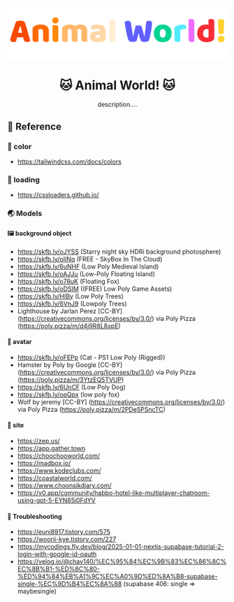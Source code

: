 <img src="/public/images/logo/logo-intro.svg" alt="logo" />

<h1 align="center">🐱 Animal World! 🐱</h1>
<div align="center">description....</div>

## 📝 Reference

### 🎨 color

- https://tailwindcss.com/docs/colors

### 🔴 loading

- https://cssloaders.github.io/

### 🌏 Models

#### 🖼️ background object

- https://skfb.ly/oJYSS (Starry night sky HDRi background photosphere)
- https://skfb.ly/oIINq (FREE - SkyBox In The Cloud)
- https://skfb.ly/6uNHF (Low Poly Medieval Island)
- https://skfb.ly/oAJJu (Low-Poly Floating Island)
- https://skfb.ly/o78uK (Floating Fox)
- https://skfb.ly/oDSIM ((FREE) Low Poly Game Assets)
- https://skfb.ly/HIBy (Low Poly Trees)
- https://skfb.ly/6VnJ9 (Lowpoly Trees)
- Lighthouse by Jarlan Perez [CC-BY] (https://creativecommons.org/licenses/by/3.0/) via Poly Pizza (https://poly.pizza/m/d4j9R8L8xpE)

#### 🐶 avatar

- https://skfb.ly/oFEPp (Cat - PS1 Low Poly (Rigged))
- Hamster by Poly by Google [CC-BY] (https://creativecommons.org/licenses/by/3.0/) via Poly Pizza (https://poly.pizza/m/3YtzEQ5TVUP)
- https://skfb.ly/6UnCF (Low Poly Dog)
- https://skfb.ly/opQpx (low poly fox)
- Wolf by jeremy [CC-BY] (https://creativecommons.org/licenses/by/3.0/) via Poly Pizza (https://poly.pizza/m/2PDe5PSncTC)

#### 🔗 site

- https://zep.us/
- https://app.gather.town
- https://choochooworld.com/
- https://madbox.io/
- https://www.kodeclubs.com/
- https://coastalworld.com/
- https://www.choonsikdiary.com/
- https://v0.app/community/habbo-hotel-like-multiplayer-chatroom-using-gpt-5-EYN85i0FdYV

#### 🤯 Troubleshooting

- https://euni8917.tistory.com/575
- https://woorii-kye.tistory.com/227
- https://mycodings.fly.dev/blog/2025-01-01-nextjs-supabase-tutorial-2-login-with-google-id-oauth
- https://velog.io/@chay140/%EC%95%84%EC%9B%83%EC%86%8C%EC%8B%B1-%ED%8C%80-%ED%94%84%EB%A1%9C%EC%A0%9D%ED%8A%B8-supabase-single-%EC%9D%B4%EC%8A%88 (supabase 406: single => maybesingle)

